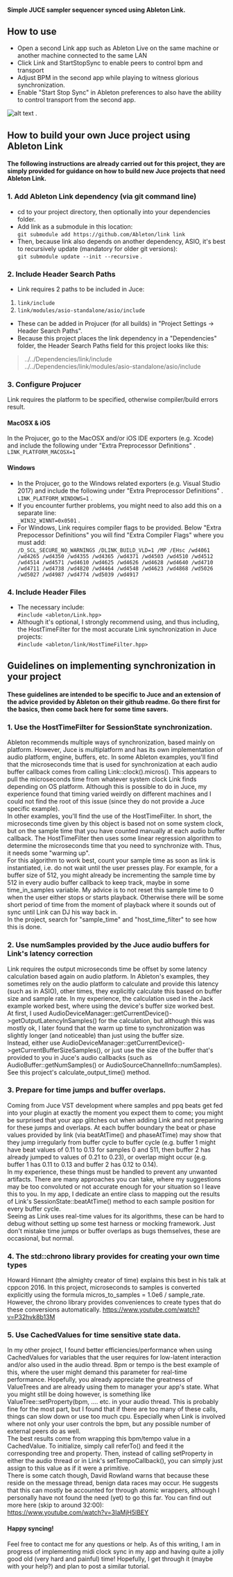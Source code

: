 #### Simple JUCE sampler sequencer synced using Ableton Link.
## How to use
- Open a second Link app such as Ableton Live on the same machine or another machine connected to the same LAN
- Click Link and StartStopSync to enable peers to control bpm and transport
- Adjust BPM in the second app while playing to witness glorious synchronization.
- Enable "Start Stop Sync" in Ableton preferences to also have the ability to control transport from the second app.    

![alt text](https://github.com/ianacaburian/AbletonLink_JuceSampler/blob/master/ScreenShot.png) .   

## How to build your own Juce project using Ableton Link
#### The following instructions are already carried out for this project, they are simply provided for guidance on how to build new Juce projects that need Ableton Link.
### 1. Add Ableton Link dependency (via git command line)
- cd to your project directory, then optionally into your dependencies folder.
- Add link as a submodule in this location:    
`git submodule add https://github.com/Ableton/link link`
- Then, because link also depends on another dependency, ASIO, it's best to recursively update (mandatory for older git versions):    
`git submodule update --init --recursive` .   
### 2. Include Header Search Paths
- Link requires 2 paths to be included in Juce:
1. `link/include`
2. `link/modules/asio-standalone/asio/include`
- These can be added in Projucer (for all builds) in "Project Settings -> Header Search Paths".
- Because this project places the link dependency in a "Dependencies" folder, the Header Search Paths field for this project looks like this:    
>../../Dependencies/link/include    
>../../Dependencies/link/modules/asio-standalone/asio/include

### 3. Configure Projucer
Link requires the platform to be specified, otherwise compiler/build errors result.
#### MacOSX & iOS
In the Projucer, go to the MacOSX and/or iOS IDE exporters (e.g. Xcode) and include the following under "Extra Preprocessor Definitions" .    
`LINK_PLATFORM_MACOSX=1`
#### Windows
- In the Projucer, go to the Windows related exporters (e.g. Visual Studio 2017) and include the following under "Extra Preprocessor Definitions" .   
`LINK_PLATFORM_WINDOWS=1` .   
- If you encounter further problems, you might need to also add this on a separate line:    
`_WIN32_WINNT=0x0501` .   
- For Windows, Link requires compiler flags to be provided. Below "Extra Prepocessor Definitions" you will find "Extra Compiler Flags" where you must add:    
`/D_SCL_SECURE_NO_WARNINGS /DLINK_BUILD_VLD=1 /MP /EHsc /wd4061 /wd4265 /wd4350 /wd4355 /wd4365 /wd4371 /wd4503 /wd4510 /wd4512 /wd4514 /wd4571 /wd4610 /wd4625 /wd4626 /wd4628 /wd4640 /wd4710 /wd4711 /wd4738 /wd4820 /wd4464 /wd4548 /wd4623 /wd4868 /wd5026 /wd5027 /wd4987 /wd4774 /wd5039 /wd4917`
### 4. Include Header Files
- The necessary include:    
`#include <ableton/Link.hpp>`
- Although it's optional, I strongly recommend using, and thus including, the HostTimeFilter for the most accurate Link synchronization in Juce projects:    
`#include <ableton/link/HostTimeFilter.hpp>`
## Guidelines on implementing synchronization in your project
#### These guidelines are intended to be specific to Juce and an extension of the advice provided by Ableton on their github readme. Go there first for the basics, then come back here for some time savers.
### 1. Use the HostTimeFilter for SessionState synchronization.
Ableton recommends multiple ways of synchronization, based mainly on platform. However, Juce is multiplatform and has its own implementation of audio platform, engine, buffers, etc. In some Ableton examples, you'll find that the microseconds time that is used for synchronization at each audio buffer callback comes from calling Link::clock().micros(). This appears to pull the microseconds time from whatever system clock Link finds depending on OS platform. Although this is possible to do in Juce, my experience found that timing varied weirdly on different machines and I could not find the root of this issue (since they do not provide a Juce specific example).    
In other examples, you'll find the use of the HostTimeFilter. In short, the microseconds time given by this object is based not on some system clock, but on the sample time that you have counted manually at each audio buffer callback. The HostTimeFilter then uses some linear regression algorithm to determine the microseconds time that you need to synchronize with. Thus, it needs some "warming up".    
For this algorithm to work best, count your sample time as soon as link is instantiated, i.e. do not wait until the user presses play. For example, for a buffer size of 512, you might already be incrementing the sample time by 512 in every audio buffer callback to keep track, maybe in some time_in_samples variable. My advice is to not reset this sample time to 0 when the user either stops or starts playback. Otherwise there will be some short period of time from the moment of playback where it sounds out of sync until Link can DJ his way back in.    
In the project, search for "sample_time" and "host_time_filter" to see how this is done.

### 2. Use numSamples provided by the Juce audio buffers for Link's latency correction
Link requires the output microseconds time be offset by some latency calculation based again on audio platform. In Ableton's examples, they sometimes rely on the audio platform to calculate and provide this latency (such as in ASIO), other times, they explicitly calculate this based on buffer size and sample rate. In my experience, the calculation used in the Jack example worked best, where using the device's buffer size worked best.    
At first, I used AudioDeviceManager::getCurrentDevice()->getOutputLatencyInSamples() for the calculation, but although this was mostly ok, I later found that the warm up time to synchronization was slightly longer (and noticeable) than just using the buffer size.    
Instead, either use AudioDeviceManager::getCurrentDevice()->getCurrentBufferSizeSamples(), or just use the size of the buffer that's provided to you in Juce's audio callbacks (such as AudioBuffer::getNumSamples() or AudioSourceChannelInfo::numSamples).    
See this project's calculate_output_time() method.

### 3. Prepare for time jumps and buffer overlaps.
Coming from Juce VST development where samples and ppq beats get fed into your plugin at exactly the moment you expect them to come; you might be surprised that your app glitches out when adding Link and not preparing for these jumps and overlaps. At each buffer boundary the beat or phase values provided by link (via beatAtTime() and phaseAtTime) may show that they jump irregularly from buffer cycle to buffer cycle (e.g. buffer 1 might have beat values of 0.11 to 0.13 for samples 0 and 511, then buffer 2 has already jumped to values of 0.21 to 0.23), or overlap might occur (e.g. buffer 1 has 0.11 to 0.13 and buffer 2 has 0.12 to 0.14).    
In my experience, these things must be handled to prevent any unwanted artifacts. There are many approaches you can take, where my suggestions may be too convoluted or not accurate enough for your situation so I leave this to you. In my app, I dedicate an entire class to mapping out the results of Link's SessionState::beatAtTime() method to each sample position for every buffer cycle.    
Seeing as Link uses real-time values for its algorithms, these can be hard to debug without setting up some test harness or mocking framework. Just don't mistake time jumps or buffer overlaps as bugs themselves, these are occasional, but normal.

### 4. The std::chrono library provides for creating your own time types
Howard Hinnant (the almighty creator of time) explains this best in his talk at cppcon 2016. In this project, microseconds to samples is converted explicitly using the formula micros_to_samples = 1.0e6 / sample_rate. However, the chrono library provides conveniences to create types that do these conversions automatically.
https://www.youtube.com/watch?v=P32hvk8b13M

### 5. Use CachedValues for time sensitive state data.
In my other project, I found better efficiencies/performance when using CachedValues for variables that the user requires for low-latent interaction and/or also used in the audio thread. Bpm or tempo is the best example of this, where the user might demand this parameter for real-time performance. Hopefully, you already appreciate the greatness of ValueTrees and are already using them to manager your app's state. What you might still be doing however, is something like ValueTree::setProperty(bpm, .... etc. in your audio thread. This is probably fine for the most part, but I found that if there are too many of these calls, things can slow down or use too much cpu. Especially when Link is involved where not only your user controls the bpm, but any possible number of external peers do as well.    
The best results come from wrapping this bpm/tempo value in a CachedValue. To initialize, simply call referTo() and feed it the corresponding tree and property. Then, instead of calling setProperty in either the audio thread or in Link's setTempoCallback(), you can simply just assign to this value as if it were a primitive.    
There is some catch though, David Rowland warns that because these reside on the message thread, benign data races may occur. He suggests that this can mostly be accounted for through atomic wrappers, although I personally have not found the need (yet) to go this far. You can find out more here (skip to around 32:00):    
https://www.youtube.com/watch?v=3IaMjH5lBEY

#### Happy syncing!
Feel free to contact me for any questions or help. As of this writing, I am in progress of implementing midi clock sync in my app and having quite a jolly good old (very hard and painful) time! Hopefully, I get through it (maybe with your help?) and plan to post a similar tutorial.

